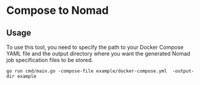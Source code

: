 # Compose to Nomad

## Usage

To use this tool, you need to specify the path to your Docker Compose YAML file and the output directory where you want the generated Nomad job specification files to be stored.

```shell
go run cmd/main.go -compose-file example/docker-compose.yml  -output-dir example
```
